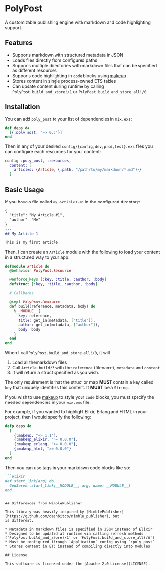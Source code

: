 # PolyPost

A customizable publishing engine with markdown and code highlighting support.

## Features

* Supports markdown with structured metadata in JSON
* Loads files directly from configured paths
* Supports multiple directories with markdown files that can be specified as different resources
* Supports code highlighting in `code` blocks using [makeup](https://github.com/elixir-makeup/makeup)
* Stores content in single process-owned ETS tables
* Can update content during runtime by calling `PolyPost.build_and_store!/1` or `PolyPost.build_and_store_all!/0`

## Installation

You can add `poly_post` to your list of dependencies in `mix.exs`:

```elixir
def deps do
  [{:poly_post, "~> 0.1"}]
end
```

Then in any of your desired `config/{config,dev,prod,test}.exs` files
you can configure each resources for your content:

```elixir
config :poly_post, :resources,
  content: [
    articles: {Article, {:path, "/path/to/my/markdown/*.md")}}
  ]
```

## Basic Usage

If you have a file called `my_article1.md` in the configured directory:

```markdown
{
  "title": "My Article #1",
  "author": "Me"
}
---
## My Article 1

This is my first article
```

Then, I can create an `Article` module with the following to load your
content in a structured way to your app:

```elixir
defmodule Article do
  @behaviour PolyPost.Resource

  @enforce_keys [:key, :title, :author, :body]
  defstruct [:key, :title, :author, :body]

  # Callbacks

  @impl PolyPost.Resource
  def build(reference, metadata, body) do
    %__MODULE__{
      key: reference,
      title: get_in(metadata, ["title"]),
      author: get_in(metadata, ["author"]),
      body: body
    }
  end
end
```

When I call `PolyPost.build_and_store_all!/0`, it will:

1. Load all themarkdown files
2. Call `Article.build/3` with the `reference` (filename), `metadata` and `content`
3. It will return a struct specified as you wish.

The only requirement is that the struct or map **MUST** contain a key
called `key` that uniquely identifies this content. It **MUST** be a
`String`.

If you wish to use [makeup](https://github.com/elixir-makeup/makeup) to style your `code` blocks, you must
specify the needed dependencies in your `mix.exs` file.

For example, if you wanted to highlight Elixir, Erlang and HTML in your
project, then I would specify the following:

```elixir
defp deps do
  [
    {:makeup, "~> 1.1"},
    {:makeup_elixir, ">= 0.0.0"},
    {:makeup_erlang, ">= 0.0.0"},
    {:makeup_html, ">= 0.0.0"}
  ]
end
```

Then you can use tags in your markdown code blocks like so:

```markdown
```elixir
def start_link(arg) do
  GenServer.start_link(__MODULE__, arg, name: __MODULE__)
end
```
```

## Differences from NimblePublisher

This library was heavily inspired by [NimblePublisher](https://github.com/dashbitco/nimble_publisher), but
is different.

* Metadata in markdown files is specified in JSON instead of Elixir
* Designed to be updated at runtime via calling refresh methods (`PolyPost.build_and_store!/1` or `PolyPost.build_and_store_all!/0`)
* Must be configured through `Application` config using `:poly_post`
* Stores content in ETS instead of compiling directly into modules

## License

This software is licensed under the [Apache-2.0 License](LICENSE).
